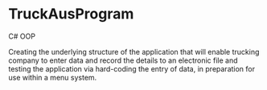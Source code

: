 # TruckAusProgram
C# OOP

Creating the underlying structure of the application that will enable trucking company to enter data and record the details to an electronic file and testing the application via hard-coding the entry of data, in preparation for use within a menu system.
